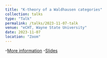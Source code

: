 ```yaml
---
title: "K-theory of a Waldhausen categories"
collection: talks
type: "Talk"
permalink: /talks/2023-11-07-talk
venue: "eCHT, Wayne State University"
date: 2023-11-07
location: "Zoom"
---
```


-[More information](https://s.wayne.edu/echt/echt-reading-seminars/echt-kan-seminar-fall-2023/) -[Slides](/files/Kan_Seminar.pdf)
